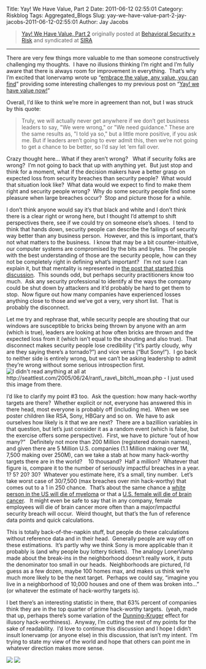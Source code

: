 Title: Yay! We Have Value, Part 2
Date: 2011-06-12 02:55:01
Category: Riskblog
Tags: Aggregated_Blogs
Slug: yay-we-have-value-part-2-jay-jacobs-2011-06-12-02:55:01
Author: Jay Jacobs

>[Yay! We Have Value, Part 2](http://beechplane.wordpress.com/2011/06/11/yay-we-have-value-part-2/) originally posted at [Behavioral Security » Risk](http://beechplane.wordpress.com) and syndicated at [SIRA](http://societyinforisk.org)
***
There are very few things more valuable to me than someone constructively challenging my thoughts.  I have no illusions thinking I’m right and I’m fully aware that there is always room for improvement in everything.  That’s why I’m excited that lonervamp wrote up “[embrace the value, any value, you can find](http://www.terminal23.net/2011/06/embrace_the_value_any_value_yo.html)” providing some interesting challenges to my previous post on “[Yay! we have value now!](http://beechplane.wordpress.com/2011/06/09/yay-we-have-value/)”

Overall, I’d like to think we’re more in agreement than not, but I was struck by this quote:

> Truly, we will actually never get anywhere if we don’t get business leaders to say, "We were wrong," or "We need guidance." These are the same results as, "I told ya so," but a little more positive, if you ask me. But if leaders aren’t going to ever admit this, then we’re not going to get a chance to be better, so I’d say let ‘em fall over.

Crazy thought here… What if they aren’t wrong?   What if security folks are wrong?  I’m not going to back that up with anything yet.  But just stop and think for a moment, what if the decision makers have a better grasp on expected loss from security breaches than security people?  What would that situation look like?  What data would we expect to find to make them right and security people wrong?  Why do some security people find some pleasure when large breaches occur?  Stop and picture those for a while.

I don’t think anyone would say it’s that black and white and I don’t think there is a clear right or wrong here, but I thought I’d attempt to shift perspectives there, see if we could try on someone else’s shoes.  I tend to think that hands down, security people can describe the failings of security way better than any business person.  However, and this is important, that’s not what matters to the business.  I know that may be a bit counter-intuitive, our computer systems are compromised by the bits and bytes.  The people with the best understanding of those are the security people, how can they not be completely right in defining what’s important?   I’m not sure I can explain it, but that mentality is represented in [the post that started this discussion](http://risky.biz/lulzsec).  This sounds odd, but perhaps security practitioners know too much.  Ask any security professional to identify al the ways the company could be shut down by attackers and it’d probably be hard to get them to stop.  Now figure out how many companies have experienced losses anything close to those and we’ve got a very, very short list.  That is probably the disconnect.

Let me try and rephrase that, while security people are shouting that our windows are susceptible to bricks being thrown by anyone with an arm (which is true), leaders are looking at how often bricks are thrown and the expected loss from it (which isn’t equal to the shouting and also true).  That disconnect makes security people lose credibility (“it’s partly cloudy, why are they saying there’s a tornado?”) and vice versa (“But Sony!”).  I go back to neither side is entirely wrong, but we can’t be asking leadership to admit they’re wrong without some serious introspection first.![I didn't read anything at all at http://seattlest.com/2005/06/24/rant\_rave\_bitch\_moan.php - I just used this image from there.](http://beechplane.files.wordpress.com/2011/06/image1.png?w=129&h=240 "I didn't read anything at all at http://seattlest.com/2005/06/24/rant_rave_bitch_moan.php - I just used this image from there.")

I’d like to clarify my point \#3 too.  Ask the question: how many hack-worthy targets are there?  Whether explicit or not, everyone has answered this in there head, most everyone is probably off (including me).  When we see poster children like RSA, Sony, HBGary and so on.  We have to ask ourselves how likely is it that we are next?  There are a bazillion variables in that question, but let’s just consider it as a random event (which is false, but the exercise offers some perspective).  First, we have to picture “out of how many?”   Definitely not more than 200 Million (registered domain names), and given there are 5 Million U.S. companies (1.1 Million making over 1M, 7,500 making over 250M), can we take a stab at how many hack-worthy targets there are in the world?    10 thousand?  Half a million?  Whatever that figure is, compare it to the number of seriously impactful breaches in a year. 1? 5? 20? 30?  Whatever you estimate here, it’s a small, tiny number.  Let’s take worst case of 30/7,500 (max breaches over min hack-worthy) that comes out to a 1 in 250 chance.  That’s about the same chance a [white person in the US will die of myeloma](http://www.bookofodds.com/Health-Illness/Cancer/Odds/The-odds-a-white-person-will-die-of-myeloma-are-1-in-250-US-2002-2004) or that a [U.S. female will die of brain cancer](http://www.bookofodds.com/Health-Illness/Cancer/Odds/The-odds-a-female-will-die-of-liver-cancer-are-1-in-256.4-US-2002-2004).   It might even be safe to say that in any company, female employees will die of brain cancer more often than a major/impactful security breach will occur.  Weird thought, but that’s the fun of reference data points and quick calculations.

This is totally back-of-the-napkin stuff, but people do these calculations without reference data and in their head.  Generally people are way off on these estimations.  It’s partly why we think Sony is more applicable than it probably is (and why people buy lottery tickets).  The analogy LonerVamp made about the break-ins in the neighborhood doesn’t really work, it puts the denominator too small in our heads.  Neighborhoods are pictured, I’d guess as a few dozen, maybe 100 homes max, and makes us think we’re much more likely to be the next target.  Perhaps we could say, “imagine you live in a neighborhood of 10,000 houses and one of them was broken into…” (or whatever the estimate of hack-worthy targets is).

I bet there’s an interesting statistic in there, that 63% percent of companies think they are in the top quarter of prime hack-worthy targets.  (yeah, made that up, perhaps there’s some variation of the [Dunning-Kruger](http://en.wikipedia.org/wiki/Dunning%E2%80%93Kruger_effect) effect for illusory hack-worthiness).  Anyway, I’m cutting the rest of my points for the sake of readability.  I’d love to continue this discussion and I hope I didn’t insult lonervamp (or anyone else) in this discussion, that isn’t my intent.  I’m trying to state my view of the world and hope that others can point me in whatever direction makes more sense.

[![](http://feeds.wordpress.com/1.0/comments/beechplane.wordpress.com/83/)](http://feeds.wordpress.com/1.0/gocomments/beechplane.wordpress.com/83/) ![](http://stats.wordpress.com/b.gif?host=beechplane.wordpress.com&blog=13708129&post=83&subd=beechplane&ref=&feed=1)



